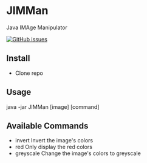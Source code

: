 
# JIMMan
Java IMAge Manipulator


<a href="https://github.com/DubbaDing/JIMMan/issues"><img alt="GitHub issues" src="https://img.shields.io/github/issues/DubbaDing/JIMMan?style=for-the-badge"></a>

## Install
- Clone repo

## Usage
java -jar JIMMan [image] [command]

## Available Commands
- invert      Invert the image's colors
- red         Only display the red colors
- greyscale   Change the image's colors to greyscale
